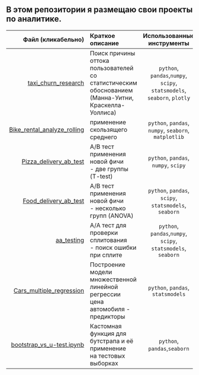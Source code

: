 ## В этом репозитории я размещаю свои проекты по аналитике.
| Файл (кликабельно)       | Краткое описание   | Использованные инструменты |
| --------------------:|:------------------| :--------------------------:|
|[taxi_churn_research](taxi_churn_research.ipynb)|Поиск причины оттока пользователей <br/> cо статистическим обоснованием (Манна-Уитни, Краскелла-Уоллиса)|`python`, `pandas`,`numpy`, `scipy`, `statsmodels`, `seaborn`, `plotly`|
| [Bike_rental_analyze_rolling](Bike_rental_analyze_rolling.ipynb)| применение скользящего среднего| `python`, `pandas`, `numpy`, `seaborn`, `matplotlib`|
| [Pizza_delivery_ab_test](Pizza_delivery_ab_test.ipynb)| A/B тест применения новой фичи <br/> - две группы (T-test) |   `python`, `pandas`, `numpy`, `scipy`    |
|[Food_delivery_ab_test](Food_delivery_ab_test.ipynb) |A/B тест применения новой фичи <br/> - несколько групп (ANOVA) | `python`, `pandas`, `scipy`, `statsmodels`, `seaborn`|
|[aa_testing](aa_testing.ipynb) |A/А тест для проверки сплитования <br/> - поиск ошибки при сплите | `python`, `pandas`,`numpy`, `scipy`, `statsmodels`, `seaborn`|
| [Cars_multiple_regression](cars_multiple_regression.ipynb)|Построение модели множественной линейной регрессии <br/> цена автомобиля - предикторы |`python`, `pandas`, `statsmodels`|
|[bootstrap_vs_u-test.ipynb](bootstrap_vs_u-test.ipynb)|Кастомная функция для бутстрапа и её применение <br/> на тестовых выборках|`python`, `pandas`,`seaborn`|
